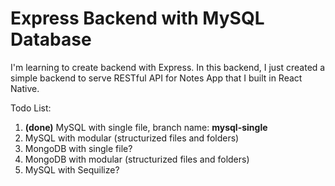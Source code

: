 # Express Backend with MySQL Database

I'm learning to create backend with Express.
In this backend, I just created a simple backend to serve RESTful API for Notes App that I built in React Native.

Todo List:
1. **(done)** MySQL with single file, branch name: **mysql-single**
2. MySQL with modular (structurized files and folders)
3. MongoDB with single file?
4. MongoDB with modular (structurized files and folders)
5. MySQL with Sequilize?